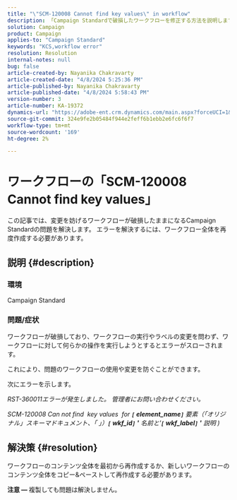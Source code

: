 ```yaml
---
title: "\"SCM-120008 Cannot find key values\" in workflow"
description: 「Campaign Standardで破損したワークフローを修正する方法を説明します。 ワークフロー全体を再度作成します。」
solution: Campaign
product: Campaign
applies-to: "Campaign Standard"
keywords: "KCS,workflow error"
resolution: Resolution
internal-notes: null
bug: false
article-created-by: Nayanika Chakravarty
article-created-date: "4/8/2024 5:25:36 PM"
article-published-by: Nayanika Chakravarty
article-published-date: "4/8/2024 5:58:43 PM"
version-number: 3
article-number: KA-19372
dynamics-url: "https://adobe-ent.crm.dynamics.com/main.aspx?forceUCI=1&pagetype=entityrecord&etn=knowledgearticle&id=4dca4800-cdf5-ee11-a1fe-6045bd006295"
source-git-commit: 324e9fe2b05484f944e2feff6b1ebb2e6fc6f6f7
workflow-type: tm+mt
source-wordcount: '169'
ht-degree: 2%

---
```


# ワークフローの「SCM-120008 Cannot find key values」


この記事では、変更を妨げるワークフローが破損したままになるCampaign Standardの問題を解決します。 エラーを解決するには、ワークフロー全体を再度作成する必要があります。

## 説明 {#description}


### 環境

Campaign Standard

### 問題/症状

ワークフローが破損しており、ワークフローの実行やラベルの変更を問わず、ワークフローに対して何らかの操作を実行しようとするとエラーがスローされます。

これにより、問題のワークフローの使用や変更を防ぐことができます。

次にエラーを示します。

*RST-360011エラーが発生しました。 管理者にお問い合わせください。*

*SCM-120008 Can not find &#x200B; key values &#x200B; for <b>`[` element_name`]` </b> 要素（「オリジナル」スキーマドキュメント、「 」）<b>`[` wkf_id`]` &#39;</b> 名前と&#39;<b>`[` wkf_label`]` &#39;</b> 説明 )*


## 解決策 {#resolution}


ワークフローのコンテンツ全体を最初から再作成するか、新しいワークフローのコンテンツ全体をコピー&amp;ペーストして再作成する必要があります。

<b>注意 — </b>複製しても問題は解決しません。
